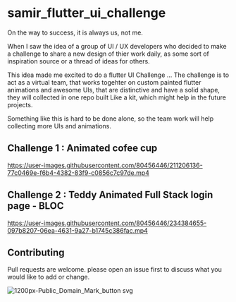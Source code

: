 # samir_flutter_ui_challenge

On the way to success, it is always us, not me.

When I saw the idea of a group of UI / UX developers who decided to make a challenge to share a new design of thier work daily, as some sort of inspiration source or a thread of ideas for others. 

This idea made me excited to do a flutter UI Challenge … The challenge is to act as a virtual team, that works togehter on custom painted flutter animations and awesome UIs, that are distinctive and have a solid shape, they will collected in one repo built Like a kit, which might help in the future projects.

Something like this is hard to be done alone, so the team work will help collecting more UIs and animations. 

## Challenge 1 : Animated cofee cup 
https://user-images.githubusercontent.com/80456446/211206136-77c0469e-f6b4-4382-83f9-c0856c7c97de.mp4

## Challenge 2 : Teddy Animated Full Stack login page - BLOC  
https://user-images.githubusercontent.com/80456446/234384655-097b8207-06ea-4631-9a27-b1745c386fac.mp4



## Contributing
Pull requests are welcome. please open an issue first to discuss what you would like to add or change.


![1200px-Public_Domain_Mark_button svg](https://user-images.githubusercontent.com/80456446/134284403-2e2f001c-0a9e-46f1-8ab4-fb6618c126fc.png)
